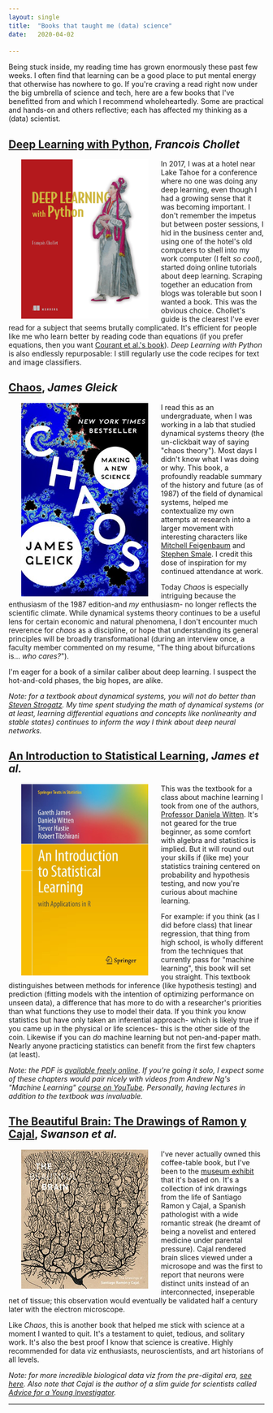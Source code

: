 ```yaml
---
layout: single
title:  "Books that taught me (data) science"
date:   2020-04-02

---
```


Being stuck inside, my reading time has grown enormously these past few weeks. I often find that learning can be a good place to put mental energy that otherwise has nowhere to go.  If you're craving a read right now under the big umbrella of science and tech, here are a few books that I've benefitted from and which I recommend wholeheartedly. Some are practical and hands-on and others reflective; each has affected my thinking as a (data) scientist.


## [Deep Learning with Python](https://www.manning.com/books/deep-learning-with-python), _Francois Chollet_
<img src="/assets/images/chollet_book.png" alt="FChollet" width="250" style="float:left;margin:0px 25px">

In 2017, I was at a hotel near Lake Tahoe for a conference where no one was doing any deep learning, even though I had a growing sense that it was becoming important. I don't remember the impetus but between poster sessions, I hid in the business center and, using one of the hotel's old computers to shell into my work computer (I felt _so cool_), started doing online tutorials about deep learning. Scraping together an education from blogs was tolerable but soon I wanted a book. This was the obvious choice. Chollet's guide is the clearest I've ever read for a subject that seems brutally complicated. It's efficient for people like me who learn better by reading code than equations (if you prefer equations, then you want [Courant et al.'s book](https://www.deeplearningbook.org/)). _Deep Learning with Python_ is also endlessly repurposable: I still regularly use the code recipes for text and image classifiers. 


## [Chaos](https://www.amazon.com/Chaos-Making-Science-James-Gleick-ebook/dp/B004Q3RRPI), _James Gleick_
<img src="/assets/images/chaos_book.jpg" alt="ISL" width="250" style="float:left;margin:0px 25px">

I read this as an undergraduate, when I was working in a lab that studied dynamical systems theory (the un-clickbait way of saying "chaos theory"). Most days I didn't know what I was doing or why. This book, a profoundly readable summary of the history and future (as of 1987) of the field of dynamical systems, helped me contextualize my own attempts at research into a larger movement with interesting characters like [Mitchell Feigenbaum](https://en.wikipedia.org/wiki/Mitchell_Feigenbaum) and [Stephen Smale](https://en.wikipedia.org/wiki/Stephen_Smale). I credit this dose of inspiration for my continued attendance at work. 

Today _Chaos_ is especially intriguing because the enthusiasm of the 1987 edition-and _my_ enthusiasm- no longer reflects the scientific climate. While dynamical systems theory continues to be a useful lens for certain economic and natural phenomena, I don't encounter much reverence for _chaos_ as a discipline, or hope that understanding its general principles will be broadly transformational (during an interview once, a faculty member commented on my resume, "The thing about bifurcations is... _who cares?_"). 

I'm eager for a book of a similar caliber about deep learning. I suspect the hot-and-cold phases, the big hopes, are alike. 

_Note: for a textbook about dynamical systems, you will not do better than [Steven Strogatz](https://www.amazon.com/Nonlinear-Dynamics-Chaos-Applications-Nonlinearity/dp/0201543443/ref=zg_bs_16311121_27?_encoding=UTF8&psc=1&refRID=REVE1TA7TQBY1SGDGE0X). My time spent studying the math of dynamical systems (or at least, learning differential equations and concepts like nonlinearity and stable states) continues to inform the way I think about deep neural networks._ 

## [An Introduction to Statistical Learning](http://faculty.marshall.usc.edu/gareth-james/ISL/), _James et al._
<img src="/assets/images/ISL_book.jpg" alt="ISL" width="250" style="float:left;margin:0px 25px">

This was the textbook for a class about machine learning I took from one of the authors, [Professor Daniela Witten](https://www.danielawitten.com/). It's not geared for the true beginner, as some comfort with algebra and statistics is implied. But it will round out your skills if (like me) your statistics training centered on probability and hypothesis testing, and now you're curious about machine learning. 

For example: if you think (as I did before class) that linear regression, that thing from high school, is wholly different from the techniques that currently pass for "machine learning", this book will set you straight. This textbook distinguishes between methods for inference (like hypothesis testing) and prediction (fitting models with the intention of optimizing performance on unseen data), a difference that has more to do with a researcher's priorities than what functions they use to model their data. If you think you know statistics but have only taken an inferential approach- which is likely true if you came up in the physical or life sciences- this is the other side of the coin. Likewise if you can _do_ machine learning but not pen-and-paper math. Nearly anyone practicing statistics can benefit from the first few chapters (at least). 

_Note: the PDF is [available freely online](http://faculty.marshall.usc.edu/gareth-james/ISL/ISLR%20Seventh%20Printing.pdf). If you're going it solo, I expect some of these chapters would pair nicely with videos from Andrew Ng's "Machine Learning" [course on YouTube](https://www.youtube.com/playlist?list=PLLssT5z_DsK-h9vYZkQkYNWcItqhlRJLN). Personally, having lectures in addition to the textbook was invaluable._ 

## [The Beautiful Brain: The Drawings of Ramon y Cajal](https://www.amazon.com/Beautiful-Brain-Drawings-Santiago-Ramon/dp/1419722271/ref=sr_1_1?dchild=1&keywords=the+beautiful+brain&qid=1586116257&s=books&sr=1-1), _Swanson et al._

<img src="/assets/images/cajal_book.jpg" alt="cajal" width="250" style="float:left;margin:0px 25px">

I've never actually owned this coffee-table book, but I've been to the [museum exhibit](https://old.belkin.ubc.ca/past/Cajal) that it's based on. It's a collection of ink drawings from the life of Santiago Ramon y Cajal, a Spanish pathologist with a wide romantic streak (he dreamt of being a novelist and entered medicine under parental pressure). Cajal rendered brain slices viewed under a microsope and was the first to report that neurons were distinct units instead of an interconnected, inseperable net of tissue; this observation would eventually be validated half a century later with the electron microscope.

Like _Chaos_, this is another book that helped me stick with science at a moment I wanted to quit. It's a testament to quiet, tedious, and solitary work. It's also the best proof I know that science is creative. Highly recommended for data viz enthusiasts, neuroscientists, and art historians of all levels.


_Note: for more incredible biological data viz from the pre-digital era, [see here](https://www.amazon.com/gp/product/0810997983/ref=ppx_yo_dt_b_asin_title_o02_s00?ie=UTF8&psc=1). Also note that Cajal is the author of a slim guide for scientists called [Advice for a Young Investigator](https://www.amazon.com/Advice-Young-Investigator-Bradford-Book-ebook/dp/B001949XYK/ref=sr_1_1?dchild=1&keywords=cajal+young+investigator&qid=1586118767&s=books&sr=1-1)._

***





